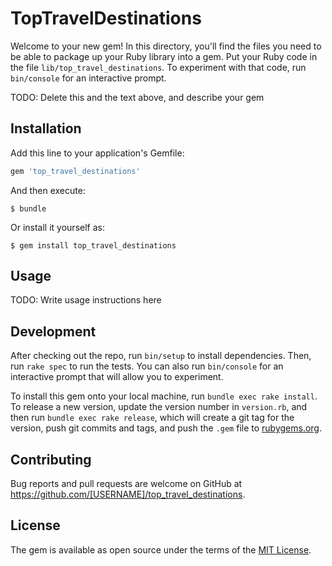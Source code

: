 # TopTravelDestinations

Welcome to your new gem! In this directory, you'll find the files you need to be able to package up your Ruby library into a gem. Put your Ruby code in the file `lib/top_travel_destinations`. To experiment with that code, run `bin/console` for an interactive prompt.

TODO: Delete this and the text above, and describe your gem

## Installation

Add this line to your application's Gemfile:

```ruby
gem 'top_travel_destinations'
```

And then execute:

    $ bundle

Or install it yourself as:

    $ gem install top_travel_destinations

## Usage

TODO: Write usage instructions here

## Development

After checking out the repo, run `bin/setup` to install dependencies. Then, run `rake spec` to run the tests. You can also run `bin/console` for an interactive prompt that will allow you to experiment.

To install this gem onto your local machine, run `bundle exec rake install`. To release a new version, update the version number in `version.rb`, and then run `bundle exec rake release`, which will create a git tag for the version, push git commits and tags, and push the `.gem` file to [rubygems.org](https://rubygems.org).

## Contributing

Bug reports and pull requests are welcome on GitHub at https://github.com/[USERNAME]/top_travel_destinations.

## License

The gem is available as open source under the terms of the [MIT License](https://opensource.org/licenses/MIT).
